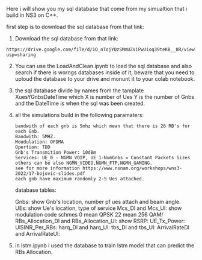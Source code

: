 Here i will show you my sql database that come from my simualtion that i build in NS3 on C++.

first step is to download the sql database from that link:
1.  Download the sql database from that link:
   ```
   https://drive.google.com/file/d/1Q_nTojYQzSMmUZViPwUioq39teKB__8R/view?usp=sharing
   ```
2.  You can use the LoadAndClean.ipynb to load the sql database and also search if there is worngs databases inside of it,
   beware that you need to uploud the database to your drive and monunt it to your colab notebook.

3. the sql database divide by names from the tamplate XuesYGnbsDateTime which X is number of Ues Y is the number of Gnbs and the DateTime is when the sql was been created.

4. all the simulations build in the following paramaters:
   ```
   bandwith of each gnb is 5mhz which mean that there is 26 RB's for each Gnb.
   Bandwith: 5MHZ.
   Moudulation: OFDMA
   Opertion: TDD
   Gnb's Transmition Power: 10dBm
   Services: UE_0 - NGMN_VOIP, UE_1-NumGnbs = Constant Packets Sizes others can be also NGMN_VIDEO,NGMN_FTP,NGMN_GAMING.
   see for more information https://www.nsnam.org/workshops/wns3-2022/17-bojovic-slides.pdf
   each gnb have maximum randomly 2-5 Ues attached.
   ```
   database tables:

   Gnbs: show Gnb's location, number pf ues attach and beam angle.\
   UEs: show Ue's location, type of service
   Mcs_Dl and Mcs_Ul: show modulation code schmes 0 mean QPSK 22 mean 256 QAM/
   RBs_Allocation_Dl and RBs_Allocation_Ul: show 
   RSRP: 
   UE_Tx_Power:
   UlSINR_Per_RBs:
   harq_Dl and harq_Ul:
   tbs_Dl and tbs_Ul:
   ArrivalRateDl and ArrivalRateUl:

5. in lstm.ipynb i used the database to train lstm model that can predict the RBs Allocation. 
